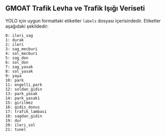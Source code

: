 ## GMOAT Trafik Levha ve Trafik Işığı Veriseti

YOLO için uygun formattaki etiketler `labels` dosyası içerisindedir. Etiketler aşağıdaki şekildedir:

```
0: ileri_sag
1: durak
2: ileri
3: sag_mecburi
4: sol_mecburi
5: sag_don
6: sol_don
7: sag_yasak
8: sol_yasak
9: yaya
10: park
11: engelli_park
12: soldan_gidin
13: park_yasak
14: park_yasak1
15: girilmez
16: gidis_donus
17: trafik_lambasi
18: sagdan_gidin
19: dur
20: ileri_sol
21: tunel
```